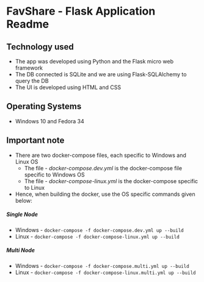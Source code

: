 # **FavShare - Flask Application Readme**

## **Technology used**
* The app was developed using Python and the Flask micro web framework
* The DB connected is SQLite and we are using Flask-SQLAlchemy to query the DB
* The UI is developed using HTML and CSS

## **Operating Systems**
* Windows 10 and Fedora 34

##  **Important note**
* There are two docker-compose files, each specific to Windows and Linux OS
    * The file - *docker-compose.dev.yml* is the docker-compose file specific to Windows OS
    * The file - *docker-compose-linux.yml* is the docker-compose specific to Linux
* Hence, when building the docker, use the OS specific commands given below:

##### Single Node
* Windows -  ```docker-compose -f docker-compose.dev.yml up --build```
* Linux - ```docker-compose -f docker-compose-linux.yml up --build``` 

##### Multi Node
* Windows -  ```docker-compose -f docker-compose.multi.yml up --build```
* Linux - ```docker-compose -f docker-compose-linux.multi.yml up --build``` 

<!-- 
## **Application Video**
* [Box Link](https://buffalo.box.com/s/p5x0sm07q9uy6b3xo7mvijivsdwiovtf)
 -->
